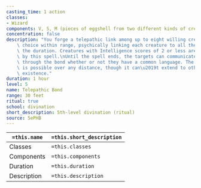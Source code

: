```yaml
---
casting_time: 1 action
classes:
- Wizard
components: V, S, M (pieces of eggshell from two different kinds of creatures)
concentration: false
description: "You forge a telepathic link among up to eight willing creatures of your\
    \ choice within range, psychically linking each creature to all the others for\
    \ the duration. Creatures with Intelligence scores of 2 or less aren\u2019t affected\
    \ by this spell.\nUntil the spell ends, the targets can communicate telepathically\
    \ through the bond whether or not they have a common language. The communication\
    \ is possible over any distance, though it can\u2019t extend to other planes of\
    \ existence."
duration: 1 hour
level: 5
name: Telepathic Bond
range: 30 feet
ritual: true
school: divination
short_description: 5th-level divination (ritual)
source: 5ePHB
---
```


| `=this.name` | `=this.short_description` |
| ------------ | ------------------------- |
| Classes      | `=this.classes`           |
| Components   | `=this.components`        |
| Duration     | `=this.duration`          |
| Description  | `=this.description`       |